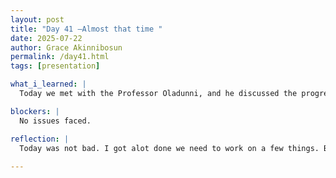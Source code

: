 ```yaml
---
layout: post
title: "Day 41 –Almost that time "
date: 2025-07-22
author: Grace Akinnibosun
permalink: /day41.html
tags: [presentation]

what_i_learned: |
  Today we met with the Professor Oladunni, and he discussed the progress we need to make. He expalined new systems we should implement in our project. Moreover we completed our elevator pitch. We first rehersed the plan and then we constructed the video, and added our finishing touches to the literature review.

blockers: |
  No issues faced.

reflection: |
  Today was not bad. I got alot done we need to work on a few things. But still alot has been accomplished. Tommorrow we will focus on the completion of the project.   
 
---
```

